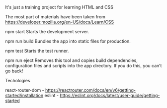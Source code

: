 It's just a training project for learning HTML and CSS 

The most part of materials have been taken from https://developer.mozilla.org/en-US/docs/Learn/CSS


npm start
    Starts the development server.

  npm run build
    Bundles the app into static files for production.

  npm test
    Starts the test runner.

  npm run eject
    Removes this tool and copies build dependencies, configuration files
    and scripts into the app directory. If you do this, you can’t go back!


Techologies

react-router-dom - https://reactrouter.com/docs/en/v6/getting-started/installation
eslint - https://eslint.org/docs/latest/user-guide/getting-started